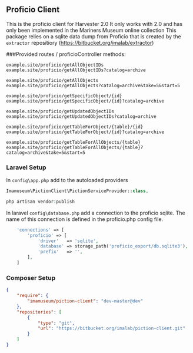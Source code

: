 ## Proficio Client

This is the proficio client for Harvester 2.0
It only works with 2.0 and has only been implemented in the Mariners Museum online collection
This package relies on a sqlite data dump from Proficio that is created by the `extractor` repositiory (https://bitbucket.org/imalab/extractor)

###Provided routes / proficioController methods:
```
example.site/proficio/getAllObjectIDs
example.site/proficio/getAllObjectIDs?catalog=archive

example.site/proficio/getAllObjects
example.site/proficio/getAllObjects?catalog=archive&take=5&start=5

example.site/proficio/getSpecificObject/{id}
example.site/proficio/getSpecificObject/{id}?catalog=archive

example.site/proficio/getUpdatedObjectIDs
example.site/proficio/getUpdatedObjectIDs?catalog=archive

example.site/proficio/getTableForObject/{table}/{id}
example.site/proficio/getTableForObject/{id}?catalog=archive

example.site/proficio/getTableForAllObjects/{table}
example.site/proficio/getTableForAllObjects/{table}?catalog=archive&take=5&start=5
```

### Laravel Setup

In `config\app.php` add to the autoloaded providers
```php
Imamuseum\PictionClient\PictionServiceProvider::class,
```

```php
php artisan vendor:publish
```

In laravel `config\database.php` add a connection to the proficio sqlite. The name of this connection is defined in the proficio.php config file.
```php
    'connections' => [
        'proficio' => [
            'driver'   => 'sqlite',
            'database' => storage_path('proficio_export/db.sqlite3'),
            'prefix'   => '',
        ],
    ]
```

### Composer Setup
```json
{
    "require": {
        "imamuseum/piction-client": "dev-master@dev"
    },
    "repositories": [
        {
            "type": "git",
            "url": "https://bitbucket.org/imalab/piction-client.git"
        }
    ]
}
```
